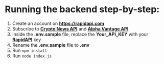 # Running the backend step-by-step:
1. Create an account on **https://rapidapi.com**
2. Subscribe to **<a href="https://rapidapi.com/atefy410@gmail.com/api/crypto-news6/">Crypto News API</a>** and **<a href="https://rapidapi.com/alphavantage/api/alpha-vantage/">Alpha Vantage API</a>**
3. inside the **.env.sample** file, replace the **Your_API_KEY** with your **<a href="https://rapidapi.com">RapidAPI</a>** key
4. Rename the **.env.sample** file to **.env**
5. Run `npm install`
6. Run `node index.js`
